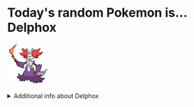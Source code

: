 # Today's random Pokemon is... Delphox

![Delphox shiny sprite](https://raw.githubusercontent.com/PokeAPI/sprites/master/sprites/pokemon/shiny/655.png)

<details>
<summary>Additional info about Delphox</summary>

| srpite type | image |
|------|------|
| back_default | ![Delphox back_default sprite](https://raw.githubusercontent.com/PokeAPI/sprites/master/sprites/pokemon/back/655.png) |
| back_shiny | ![Delphox back_shiny sprite](https://raw.githubusercontent.com/PokeAPI/sprites/master/sprites/pokemon/back/shiny/655.png) |
| front_default | ![Delphox front_default sprite](https://raw.githubusercontent.com/PokeAPI/sprites/master/sprites/pokemon/655.png) | </details>